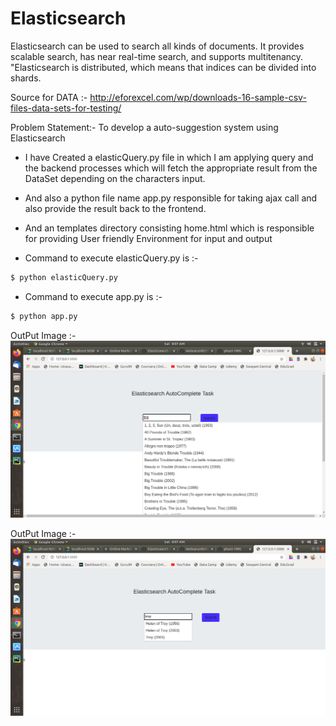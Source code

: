 # Elasticsearch 

Elasticsearch can be used to search all kinds of documents. It provides scalable search, has near real-time search, and supports multitenancy. "Elasticsearch is distributed, which means that indices can be divided into shards.

Source for DATA :-
http://eforexcel.com/wp/downloads-16-sample-csv-files-data-sets-for-testing/

Problem Statement:- To develop a auto-suggestion system using Elasticsearch

 - I have Created a elasticQuery.py file in which I am applying query and the backend processes which will fetch the appropriate result from the DataSet depending on the characters input.
 
 - And also a python file name app.py responsible for taking ajax call and also provide the result back to the frontend.

 - And an templates directory consisting home.html which is responsible for providing User friendly Environment for input and output
 
 - Command to execute elasticQuery.py is :-
```sh
$ python elasticQuery.py
```
 - Command to execute app.py is :-
```sh
$ python app.py
```

OutPut Image :- 
<img src=outputImages/image-1.png>

OutPut Image :- 
<img src=outputImages/image-2.png>

